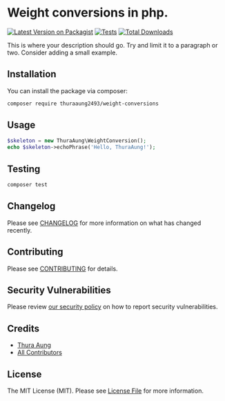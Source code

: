 # Weight conversions in php.

[![Latest Version on Packagist](https://img.shields.io/packagist/v/thuraaung2493/weight-conversions.svg?style=flat-square)](https://packagist.org/packages/thuraaung2493/weight-conversions)
[![Tests](https://img.shields.io/github/actions/workflow/status/thuraaung2493/weight-conversions/run-tests.yml?branch=main&label=tests&style=flat-square)](https://github.com/thuraaung2493/weight-conversions/actions/workflows/run-tests.yml)
[![Total Downloads](https://img.shields.io/packagist/dt/thuraaung2493/weight-conversions.svg?style=flat-square)](https://packagist.org/packages/thuraaung2493/weight-conversions)

This is where your description should go. Try and limit it to a paragraph or two. Consider adding a small example.

## Installation

You can install the package via composer:

```bash
composer require thuraaung2493/weight-conversions
```

## Usage

```php
$skeleton = new ThuraAung\WeightConversion();
echo $skeleton->echoPhrase('Hello, ThuraAung!');
```

## Testing

```bash
composer test
```

## Changelog

Please see [CHANGELOG](CHANGELOG.md) for more information on what has changed recently.

## Contributing

Please see [CONTRIBUTING](https://github.com/spatie/.github/blob/main/CONTRIBUTING.md) for details.

## Security Vulnerabilities

Please review [our security policy](../../security/policy) on how to report security vulnerabilities.

## Credits

-   [Thura Aung](https://github.com/thuraaung2493)
-   [All Contributors](../../contributors)

## License

The MIT License (MIT). Please see [License File](LICENSE.md) for more information.
